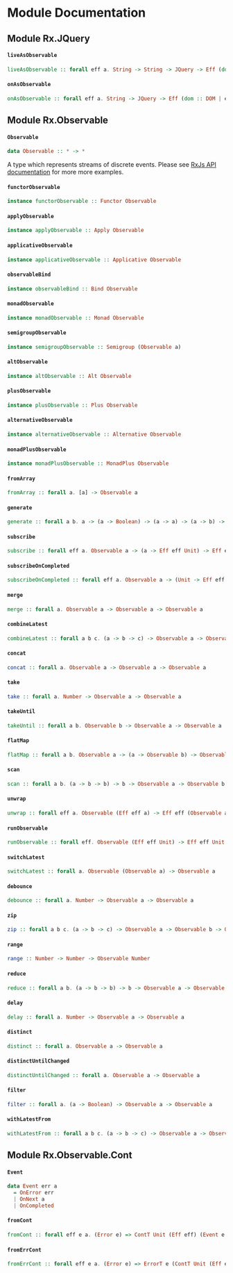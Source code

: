 # Module Documentation

## Module Rx.JQuery

#### `liveAsObservable`

``` purescript
liveAsObservable :: forall eff a. String -> String -> JQuery -> Eff (dom :: DOM | eff) (Observable JQueryEvent)
```


#### `onAsObservable`

``` purescript
onAsObservable :: forall eff a. String -> JQuery -> Eff (dom :: DOM | eff) (Observable JQueryEvent)
```



## Module Rx.Observable

#### `Observable`

``` purescript
data Observable :: * -> *
```

A type which represents streams of discrete events. Please see
[RxJs API documentation]() for more more examples.

#### `functorObservable`

``` purescript
instance functorObservable :: Functor Observable
```


#### `applyObservable`

``` purescript
instance applyObservable :: Apply Observable
```


#### `applicativeObservable`

``` purescript
instance applicativeObservable :: Applicative Observable
```


#### `observableBind`

``` purescript
instance observableBind :: Bind Observable
```


#### `monadObservable`

``` purescript
instance monadObservable :: Monad Observable
```


#### `semigroupObservable`

``` purescript
instance semigroupObservable :: Semigroup (Observable a)
```


#### `altObservable`

``` purescript
instance altObservable :: Alt Observable
```


#### `plusObservable`

``` purescript
instance plusObservable :: Plus Observable
```


#### `alternativeObservable`

``` purescript
instance alternativeObservable :: Alternative Observable
```


#### `monadPlusObservable`

``` purescript
instance monadPlusObservable :: MonadPlus Observable
```


#### `fromArray`

``` purescript
fromArray :: forall a. [a] -> Observable a
```


#### `generate`

``` purescript
generate :: forall a b. a -> (a -> Boolean) -> (a -> a) -> (a -> b) -> Observable b
```


#### `subscribe`

``` purescript
subscribe :: forall eff a. Observable a -> (a -> Eff eff Unit) -> Eff eff Unit
```


#### `subscribeOnCompleted`

``` purescript
subscribeOnCompleted :: forall eff a. Observable a -> (Unit -> Eff eff Unit) -> Eff eff Unit
```


#### `merge`

``` purescript
merge :: forall a. Observable a -> Observable a -> Observable a
```


#### `combineLatest`

``` purescript
combineLatest :: forall a b c. (a -> b -> c) -> Observable a -> Observable b -> Observable c
```


#### `concat`

``` purescript
concat :: forall a. Observable a -> Observable a -> Observable a
```


#### `take`

``` purescript
take :: forall a. Number -> Observable a -> Observable a
```


#### `takeUntil`

``` purescript
takeUntil :: forall a b. Observable b -> Observable a -> Observable a
```


#### `flatMap`

``` purescript
flatMap :: forall a b. Observable a -> (a -> Observable b) -> Observable b
```


#### `scan`

``` purescript
scan :: forall a b. (a -> b -> b) -> b -> Observable a -> Observable b
```


#### `unwrap`

``` purescript
unwrap :: forall eff a. Observable (Eff eff a) -> Eff eff (Observable a)
```


#### `runObservable`

``` purescript
runObservable :: forall eff. Observable (Eff eff Unit) -> Eff eff Unit
```


#### `switchLatest`

``` purescript
switchLatest :: forall a. Observable (Observable a) -> Observable a
```


#### `debounce`

``` purescript
debounce :: forall a. Number -> Observable a -> Observable a
```


#### `zip`

``` purescript
zip :: forall a b c. (a -> b -> c) -> Observable a -> Observable b -> Observable c
```


#### `range`

``` purescript
range :: Number -> Number -> Observable Number
```


#### `reduce`

``` purescript
reduce :: forall a b. (a -> b -> b) -> b -> Observable a -> Observable b
```


#### `delay`

``` purescript
delay :: forall a. Number -> Observable a -> Observable a
```


#### `distinct`

``` purescript
distinct :: forall a. Observable a -> Observable a
```


#### `distinctUntilChanged`

``` purescript
distinctUntilChanged :: forall a. Observable a -> Observable a
```


#### `filter`

``` purescript
filter :: forall a. (a -> Boolean) -> Observable a -> Observable a
```


#### `withLatestFrom`

``` purescript
withLatestFrom :: forall a b c. (a -> b -> c) -> Observable a -> Observable b -> Observable c
```



## Module Rx.Observable.Cont

#### `Event`

``` purescript
data Event err a
  = OnError err
  | OnNext a
  | OnCompleted 
```


#### `fromCont`

``` purescript
fromCont :: forall eff e a. (Error e) => ContT Unit (Eff eff) (Event e a) -> Eff eff (ErrorT e Observable a)
```


#### `fromErrCont`

``` purescript
fromErrCont :: forall eff e a. (Error e) => ErrorT e (ContT Unit (Eff eff)) a -> Eff eff (ErrorT e Observable a)
```




